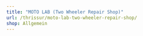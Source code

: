 ```yaml
---
title: "MOTO LAB (Two Wheeler Repair Shop)"
url: /thrissur/moto-lab-two-wheeler-repair-shop/
shop: Allgemein
---
```


